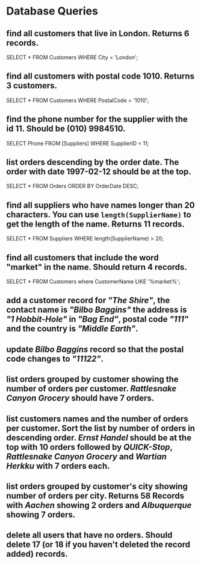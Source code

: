 # Database Queries

## find all customers that live in London. Returns 6 records.
SELECT * FROM Customers
WHERE City = 'London';

## find all customers with postal code 1010. Returns 3 customers.
SELECT * FROM Customers
WHERE PostalCode = '1010';

## find the phone number for the supplier with the id 11. Should be (010) 9984510.
SELECT Phone FROM [Suppliers]
WHERE SupplierID = 11;

## list orders descending by the order date. The order with date 1997-02-12 should be at the top.
SELECT * FROM Orders
ORDER BY OrderDate DESC;

## find all suppliers who have names longer than 20 characters. You can use `length(SupplierName)` to get the length of the name. Returns 11 records.
SELECT * FROM Suppliers
WHERE length(SupplierName) > 20;

## find all customers that include the word "market" in the name. Should return 4 records.
SELECT * FROM Customers
where CustomerName LIKE '%market%';

## add a customer record for _"The Shire"_, the contact name is _"Bilbo Baggins"_ the address is _"1 Hobbit-Hole"_ in _"Bag End"_, postal code _"111"_ and the country is _"Middle Earth"_.

## update _Bilbo Baggins_ record so that the postal code changes to _"11122"_.

## list orders grouped by customer showing the number of orders per customer. _Rattlesnake Canyon Grocery_ should have 7 orders.

## list customers names and the number of orders per customer. Sort the list by number of orders in descending order. _Ernst Handel_ should be at the top with 10 orders followed by _QUICK-Stop_, _Rattlesnake Canyon Grocery_ and _Wartian Herkku_ with 7 orders each.

## list orders grouped by customer's city showing number of orders per city. Returns 58 Records with _Aachen_ showing 2 orders and _Albuquerque_ showing 7 orders.

## delete all users that have no orders. Should delete 17 (or 18 if you haven't deleted the record added) records.

